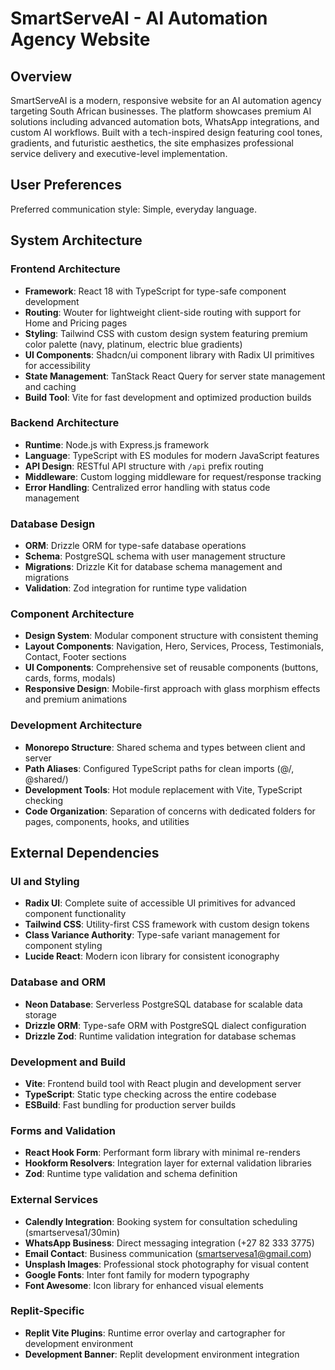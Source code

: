 # SmartServeAI - AI Automation Agency Website

## Overview

SmartServeAI is a modern, responsive website for an AI automation agency targeting South African businesses. The platform showcases premium AI solutions including advanced automation bots, WhatsApp integrations, and custom AI workflows. Built with a tech-inspired design featuring cool tones, gradients, and futuristic aesthetics, the site emphasizes professional service delivery and executive-level implementation.

## User Preferences

Preferred communication style: Simple, everyday language.

## System Architecture

### Frontend Architecture
- **Framework**: React 18 with TypeScript for type-safe component development
- **Routing**: Wouter for lightweight client-side routing with support for Home and Pricing pages
- **Styling**: Tailwind CSS with custom design system featuring premium color palette (navy, platinum, electric blue gradients)
- **UI Components**: Shadcn/ui component library with Radix UI primitives for accessibility
- **State Management**: TanStack React Query for server state management and caching
- **Build Tool**: Vite for fast development and optimized production builds

### Backend Architecture
- **Runtime**: Node.js with Express.js framework
- **Language**: TypeScript with ES modules for modern JavaScript features
- **API Design**: RESTful API structure with `/api` prefix routing
- **Middleware**: Custom logging middleware for request/response tracking
- **Error Handling**: Centralized error handling with status code management

### Database Design
- **ORM**: Drizzle ORM for type-safe database operations
- **Schema**: PostgreSQL schema with user management structure
- **Migrations**: Drizzle Kit for database schema management and migrations
- **Validation**: Zod integration for runtime type validation

### Component Architecture
- **Design System**: Modular component structure with consistent theming
- **Layout Components**: Navigation, Hero, Services, Process, Testimonials, Contact, Footer sections
- **UI Components**: Comprehensive set of reusable components (buttons, cards, forms, modals)
- **Responsive Design**: Mobile-first approach with glass morphism effects and premium animations

### Development Architecture
- **Monorepo Structure**: Shared schema and types between client and server
- **Path Aliases**: Configured TypeScript paths for clean imports (@/, @shared/)
- **Development Tools**: Hot module replacement with Vite, TypeScript checking
- **Code Organization**: Separation of concerns with dedicated folders for pages, components, hooks, and utilities

## External Dependencies

### UI and Styling
- **Radix UI**: Complete suite of accessible UI primitives for advanced component functionality
- **Tailwind CSS**: Utility-first CSS framework with custom design tokens
- **Class Variance Authority**: Type-safe variant management for component styling
- **Lucide React**: Modern icon library for consistent iconography

### Database and ORM
- **Neon Database**: Serverless PostgreSQL database for scalable data storage
- **Drizzle ORM**: Type-safe ORM with PostgreSQL dialect configuration
- **Drizzle Zod**: Runtime validation integration for database schemas

### Development and Build
- **Vite**: Frontend build tool with React plugin and development server
- **TypeScript**: Static type checking across the entire codebase
- **ESBuild**: Fast bundling for production server builds

### Forms and Validation
- **React Hook Form**: Performant form library with minimal re-renders
- **Hookform Resolvers**: Integration layer for external validation libraries
- **Zod**: Runtime type validation and schema definition

### External Services
- **Calendly Integration**: Booking system for consultation scheduling (smartservesa1/30min)
- **WhatsApp Business**: Direct messaging integration (+27 82 333 3775)
- **Email Contact**: Business communication (smartservesa1@gmail.com)
- **Unsplash Images**: Professional stock photography for visual content
- **Google Fonts**: Inter font family for modern typography
- **Font Awesome**: Icon library for enhanced visual elements

### Replit-Specific
- **Replit Vite Plugins**: Runtime error overlay and cartographer for development environment
- **Development Banner**: Replit development environment integration
